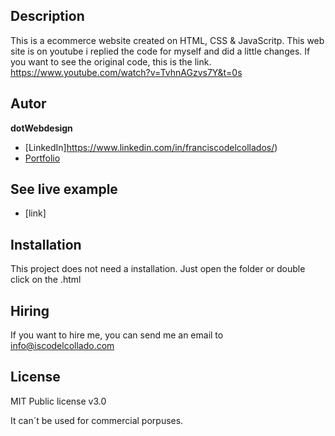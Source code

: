 ## Description

This is a ecommerce website created on HTML, CSS & JavaScritp. This web site is on youtube i replied the code for myself and did a little changes. If you want to see the original code, this is the link. https://www.youtube.com/watch?v=TvhnAGzvs7Y&t=0s

## Autor
**dotWebdesign**

* [LinkedIn]https://www.linkedin.com/in/franciscodelcollados/)
* [Portfolio](https://iscodelcollado.com)

## See live example
- [link]

## Installation

This project does not need a installation. Just open the folder or double click on the .html

## Hiring 

If you want to hire me, you can send me an email to info@iscodelcollado.com

## License 

MIT Public license v3.0

It can´t be used for commercial porpuses.

